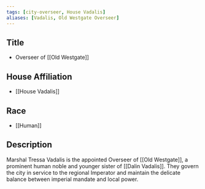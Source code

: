 ```yaml
---
tags: [city-overseer, House Vadalis]
aliases: [Vadalis, Old Westgate Overseer]
---
```


## Title
- Overseer of [[Old Westgate]]

## House Affiliation
- [[House Vadalis]]

## Race
- [[Human]]

## Description
Marshal Tressa Vadalis is the appointed Overseer of [[Old Westgate]], a prominent human noble and younger sister of [[Dalin Vadalis]]. They govern the city in service to the regional Imperator and maintain the delicate balance between imperial mandate and local power.
